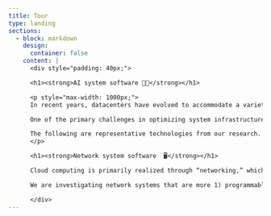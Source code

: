 ```yaml
---
title: Tour
type: landing
sections:
  - block: markdown
    design:
      container: false  
    content: |
      <div style="padding: 40px;">

      <h1><strong>AI system software 🤹🏻</strong></h1>

      <p style="max-width: 1000px;">
      In recent years, datacenters have evolved to accommodate a variety of heterogeneous workloads and devices. A prominent example is distributed deep learning training, which enables the development of large-scale AI models like GPT, DALL-E or LLaMA, demanding over 530 billion hyperparameters and utilizing hundreds of GPU nodes. As a result, optimizing infrastructure utilization and efficiency has become crucial. However, recent data from major cloud providers such as Microsoft and Alibaba reveal average GPU utilization rates of only 52.4% and 25.4%, respectively. This underutilization signifies a considerable waste of datacenter infrastructure resources, highlighting the need for more effective strategies to improve efficiency and utilization.

      One of the primary challenges in optimizing system infrastructure is that deep learning workloads have not yet been characterized by system software. Despite significant advancements in the field, determining the optimal training configuration, such as the GPU type and number of GPUs, remains unknown, resulting in unpredictable training times. This issue makes it impossible to optimize scheduling or system techniques on AI tasks. Also, severe overallocation of GPUs exist in datacenters. These resource inefficiency problems necessitate more efficient system management strategies.

      The following are representative technologies from our research.
      </p>

      <h1><strong>Network system software  🖥️</strong></h1>

      Cloud computing is primarily realized through “networking,” which is utilized for either 1) device-to-device communication within a node or 2) node-to-node communication. In this context, the network infrastructure of datacenters must be virtualized to isolate performance and resource usage between tenants. However, current datacenters do not allow tenants to create or control their virtual network infrastructure, such as virtual switches, virtual links, and virtual topologies. Instead, the virtual network infrastructure is configured and managed solely by the datacenter administrators, which is in stark contrast to server virtualization. In particular, considering that customized operations of network resources (e.g., in-network computing) are one of the major building blocks of upcoming networking systems such as those beyond 5G, this issue is critical. As a result, system researchers have sought to make the network infrastructure controllable by "software" (known as software-defined networking, or SDN) to enable users of the network infrastructure to freely access, virtualize, and customize it (programmability).

      We are investigating network systems that are more 1) programmable, 2) high-performance, and 3) reliable for connecting heterogeneous devices and enabling services in this context. The following are examples of our technologies.

      </div>
---
```




<!-- ---
title: Tour
date: 2022-10-24

type: landing

sections:
  - block: slider
    content:
      slides:
      - title: 👋 Research
        content: 
        align: center
        # background:
        #   image:
        #     filename: coders.jpg
        #     filters:
        #       brightness: 0.7
        #   position: right
        #   color: '#666'
      # - title: Lunch & Learn ☕️
      #   content: 'Share your knowledge with the group and explore exciting new topics together!'
      #   align: left
      #   background:
      #     image:
      #       filename: contact.jpg
      #       filters:
      #         brightness: 0.7
      #     position: center
      #     color: '#555'
      # - title: World-Class Semiconductor Lab
      #   content: 'Just opened last month!'
      #   align: right
      #   background:
      #     image:
      #       filename: welcome.jpg
      #       filters:
      #         brightness: 0.5
      #     position: center
      #     color: '#333'
      #   link:
      #     icon: graduation-cap
      #     icon_pack: fas
      #     text: Join Us
      #     url: ../contact/
    # design:
    #   # Slide height is automatic unless you force a specific height (e.g. '400px')
    #   slide_height: ''
    #   is_fullscreen: false
    #   # Automatically transition through slides?
    #   loop: false
    #   # Duration of transition between slides (in ms)
    #   interval: 2000
--- -->

